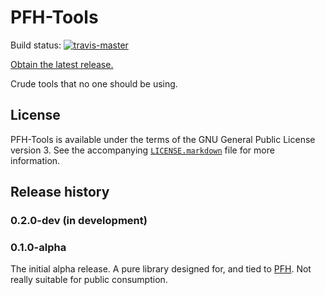 PFH-Tools
=========

Build status:
[![travis-master][travis-master-image]](https://travis-ci.org/moretrim/PFH-Tools)

[travis-master-image]: https://travis-ci.org/moretrim/PFH-Tools.svg?branch=master

[Obtain the latest release.][RELEASE]

[RELEASE]: https://github.com/moretrim/PFH-Tools/releases/latest

Crude tools that no one should be using.

License
-------

PFH-Tools is available under the terms of the GNU General Public License version 3. See the accompanying
[`LICENSE.markdown`][license] file for more information.

[license]: ./LICENSE.markdown

Release history
---------------

### 0.2.0-dev (in development)

### 0.1.0-alpha

The initial alpha release. A pure library designed for, and tied to [PFH]. Not really suitable for public consumption.

[PFH]: https://github.com/moretrim/PFH
